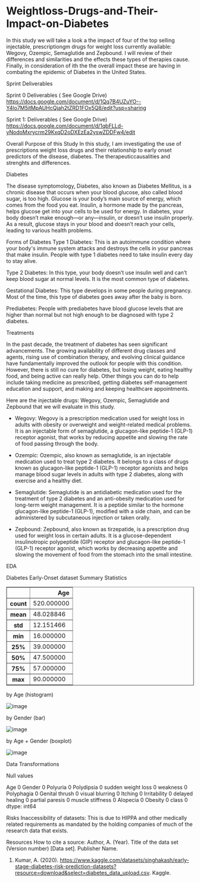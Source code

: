 # Weightloss-Drugs-and-Their-Impact-on-Diabetes
In this study we will take a look a the impact of four of the top selling injectable, prescriptiongm drugs for weight loss currently available: Wegovy, Ozempic, Semaglutide and Zepbound. I will review of their differences and similarities and the effects these types of therapies cause. Finally, in consideration of ith the the overall impact these are having in combating the epidemic of Diabetes in the United States.

Sprint Deliverables

Sprint 0 Deliverables ( See Google Drive)
https://docs.google.com/document/d/1Qq7B4UZuYO--Y4lo7M5itMpAUHcQjah2tZRD1FOx5Q8/edit?usp=sharing

Sprint 1: Deliverables ( See Google Drive)
https://docs.google.com/document/d/1qbFLLd-yNodoMxrycrm29KxqD2oDXEzEa2yswZDDFw4/edit

Overall Purpose of this Study
In this study, I am investigating the use of prescriptions weight loss drugs and their relationship to early onset predictors of the disease, diabetes. The therapeuticcausalities and   strenghts and differences.

Diabetes 

The disease symptomology, Diabetes, also known as Diabetes Mellitus, is a chronic disease that occurs when your blood glucose, also called blood sugar, is too high. Glucose is your body’s main source of energy, which comes from the food you eat. Insulin, a hormone made by the pancreas, helps glucose get into your cells to be used for energy. In diabetes, your body doesn’t make enough—or any—insulin, or doesn’t use insulin properly. As a result, glucose stays in your blood and doesn’t reach your cells, leading to various health problems.

Forms of Diabetes
Type 1 Diabetes: This is an autoimmune condition where your body's immune system attacks and destroys the cells in your pancreas that make insulin. People with type 1 diabetes need to take insulin every day to stay alive.

Type 2 Diabetes: In this type, your body doesn’t use insulin well and can’t keep blood sugar at normal levels. It is the most common type of diabetes.

Gestational Diabetes: This type develops in some people during pregnancy. Most of the time, this type of diabetes goes away after the baby is born.

Prediabetes: People with prediabetes have blood glucose levels that are higher than normal but not high enough to be diagnosed with type 2 diabetes.

Treatments

In the past decade, the treatment of diabetes has seen significant advancements. The growing availability of different drug classes and agents, rising use of combination therapy, and evolving clinical guidance have fundamentally improved the outlook for people with this condition. However, there is still no cure for diabetes, but losing weight, eating healthy food, and being active can really help. Other things you can do to help include taking medicine as prescribed, getting diabetes self-management education and support, and making and keeping healthcare appointments.

Here are the injectable drugs: Wegovy, Ozempic, Semaglutide and Zepbound that we will evaluate in this study.

- Wegovy: Wegovy is a prescription medication used for weight loss in adults with obesity or overweight and weight-related medical problems. It is an injectable form of semaglutide, a glucagon-like peptide-1 (GLP-1) receptor agonist, that works by reducing appetite and slowing the rate of food passing through the body.

- Ozempic: Ozempic, also known as semaglutide, is an injectable medication used to treat type 2 diabetes. It belongs to a class of drugs known as glucagon-like peptide-1 (GLP-1) receptor agonists and helps manage blood sugar levels in adults with type 2 diabetes, along with exercise and a healthy diet.

- Semaglutide: Semaglutide is an antidiabetic medication used for the treatment of type 2 diabetes and an anti-obesity medication used for long-term weight management. It is a peptide similar to the hormone glucagon-like peptide-1 (GLP-1), modified with a side chain, and can be administered by subcutaneous injection or taken orally.

- Zepbound: Zepbound, also known as tirzepatide, is a prescription drug used for weight loss in certain adults. It is a glucose-dependent insulinotropic polypeptide (GIP) receptor and glucagon-like peptide-1 (GLP-1) receptor agonist, which works by decreasing appetite and slowing the movement of food from the stomach into the small intestine.



EDA

Diabetes Early-Onset dataset
Summary Statistics

<table border="1" class="dataframe">
  <thead>
    <tr style="text-align: right;">
      <th></th>
      <th>Age</th>
    </tr>
  </thead>
  <tbody>
    <tr>
      <th>count</th>
      <td>520.000000</td>
    </tr>
    <tr>
      <th>mean</th>
      <td>48.028846</td>
    </tr>
    <tr>
      <th>std</th>
      <td>12.151466</td>
    </tr>
    <tr>
      <th>min</th>
      <td>16.000000</td>
    </tr>
    <tr>
      <th>25%</th>
      <td>39.000000</td>
    </tr>
    <tr>
      <th>50%</th>
      <td>47.500000</td>
    </tr>
    <tr>
      <th>75%</th>
      <td>57.000000</td>
    </tr>
    <tr>
      <th>max</th>
      <td>90.000000</td>
    </tr>
  </tbody>
</table>
</div>

by Age (histogram)

![image](https://github.com/deebaby001/Weightloss-Drugs-and-Their-Impact-on-Diabetes/assets/14750340/b0fabe26-9002-442d-89be-7fdc903a0393)


by Gender (bar)

![image](https://github.com/deebaby001/Weightloss-Drugs-and-Their-Impact-on-Diabetes/assets/14750340/d9a6f2bb-d76e-4892-b311-1e1541bfc30d)


by Age + Gender (boxplot)

![image](https://github.com/deebaby001/Weightloss-Drugs-and-Their-Impact-on-Diabetes/assets/14750340/33aff619-c067-4679-a22a-59ceedde566c)


Data Transformations

Null values

Age                   0
Gender                0
Polyuria              0
Polydipsia            0
sudden weight loss    0
weakness              0
Polyphagia            0
Genital thrush        0
visual blurring       0
Itching               0
Irritability          0
delayed healing       0
partial paresis       0
muscle stiffness      0
Alopecia              0
Obesity               0
class                 0
dtype: int64



Risks
Inaccessibility of datasets: This is due to HIPPA and other medically related requirements as mandated by the holding companies of much of the research data that exists. 

Resources
How to cite a source: Author, A. (Year). Title of the data set (Version number) [Data set]. Publisher Name.
1. Kumar, A. (2020). https://www.kaggle.com/datasets/singhakash/early-stage-diabetes-risk-prediction-datasets?resource=download&select=diabetes_data_upload.csv. Kaggle.
   
